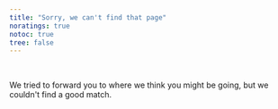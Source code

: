 ```yaml
---
title: "Sorry, we can't find that page"
noratings: true
notoc: true
tree: false
---
```


<script language="JavaScript">
function populateTicket()
{
  var output = new Array();
  output.push("You can <a href='{{ site.githuburl }}/issues/new?title=404 at: ");
  output.push(window.location.hash.replace("#",""));
  output.push("&body=URL: ");
  output.push(window.location.hash.replace("#",""));
  output.push("' class='nomunge'>file a ticket</a> or <a href='/search/?q=");
  output.push(window.location.hash.replace("#",""));
  output.push("'>try a search</a>!");
  document.getElementById("sorryMsg").innerHTML = output.join("");
}
window.onload = populateTicket;
</script>

<br/>

We tried to forward you to where we think you might be going, but we couldn't
find a good match.

<span id="sorryMsg" />
